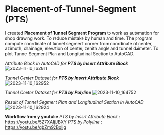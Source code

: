 # Placement-of-Tunnel-Segment (PTS)
I created **Placement of Tunnel Segment Program** to work as automation for shop drawing work. To reduce mistake by human and time.
The program compute coordinate of tunnel segment corner from coordinate of center, azimuth, chainage, elevation of center, zenith angle and tunnel daimeter.
To plot Tunnel Segment Plan and Longitudinal Section to AutoCAD.

_Attribute Block in AutoCAD for **PTS by Insert Attribute Block**_
![2023-11-10_162811](https://github.com/suben-mk/Placement-of-Tunnel-Segment-Rev.04/assets/89971741/28b39d88-1aee-417a-8c84-4843f40cc5bd)

_Tunnel Center Dataset for **PTS by Insert Attribute Block**_
![2023-11-10_162952](https://github.com/suben-mk/Placement-of-Tunnel-Segment-Rev.04/assets/89971741/2befbefd-a303-404b-a7cd-949fcd79ab33)

_Tunnel Center Dataset for **PTS by Polyline**_
![2023-11-10_164752](https://github.com/suben-mk/Placement-of-Tunnel-Segment-Rev.04/assets/89971741/637584b9-464c-42ff-80f8-07598af675e0)

_Result of Tunnel Segment Plan and Longitudinal Section in AutoCAD_
![2023-11-10_162924](https://github.com/suben-mk/Placement-of-Tunnel-Segment-Rev.04/assets/89971741/8413c125-7f44-4d3e-b2c7-f7c0a43c035c)

**Workflow from y youtube**
_PTS by Insert Attribute Block_ : https://youtu.be/5Z7XAIjUBXY
_PTS by Polyline_ : https://youtu.be/gbZm92Boljg
